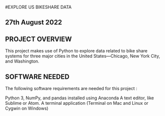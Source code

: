 
#EXPLORE US BIKESHARE DATA
## 27th August 2022

## PROJECT OVERVIEW
This project makes use of Python to explore data related to bike share systems for three major cities in the United States—Chicago, New York City, and Washington.

## SOFTWARE NEEDED
The following software requirements are needed for this project :

Python 3, NumPy, and pandas installed using Anaconda
A text editor, like Sublime or Atom.
A terminal application (Terminal on Mac and Linux or Cygwin on Windows)



